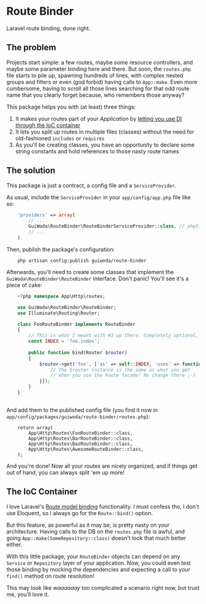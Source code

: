 # Route Binder
Laravel route binding, done right.

## The problem
Projects start simple: a few routes, maybe some resource controllers, and maybe some parameter binding here and there.
But soon, the `routes.php` file starts to pile up, spawning hundreds of lines, with complex nested groups and filters
or even (god forbid) having calls to `App::make`. Even more cumbersome, having to scroll all those lines searching for
that odd route name that you clearly forget because, who remembers those anyway?

This package helps you with (at least) three things:

1. It makes your routes part of your *Application* by [letting you use DI through the IoC container](ioc)
2. It lets you split up routes in multiple files (classes) without the need for old-fashioned `includes` or `requires`
3. As you'll be creating classes, you have an opportunity to declare some string constants and hold references to those nasty route names

## The solution
This package is just a contract, a config file and a `ServiceProvider`.

As usual, include the `ServiceProvider` in your `app/config/app.php` file like so:

```php
    'providers' => array(
        // ...
        GuiWoda\RouteBinder\RouteBinderServiceProvider::class, // php5.5, nice! ;-)
        // ...
    )
```

Then, publish the package's configuration:

```
    php artisan config:publish guiwoda/route-binder
```

Afterwards, you'll need to create some classes that implement the `GuiWoda\RouteBinder\RouteBinder` interface.
Don't panic! You'll see it's a piece of cake:
 
```php
    <?php namespace App\Http\routes;

    use GuiWoda\RouteBinder\RouteBinder;
    use Illuminate\Routing\Router;

    class FooRouteBinder implements RouteBinder
    {
        // This is what I meant with #3 up there. Completely optional, but highly recommended.
        const INDEX = 'foo.index';
        
        public function bind(Router $router)
        {
            $router->get('foo', ['as' => self::INDEX, 'uses' => function(){
                // The $router instance is the same as what you get
                // when you use the Route facade! No change there ;-)
            }]);
        }
    }
    
```

And add them to the published config file (you find it now in `app/config/packages/guiwoda/route-binder/routes.php`):

```
    return array(
        App\Http\Routes\FooRouteBinder::class,
        App\Http\Routes\BarRouteBinder::class,
        App\Http\Routes\BazRouteBinder::class,
        App\Http\Routes\AwesomeRouteBinder::class,
    );
```

And you're done! Now all your routes are nicely organized, and if things get out of hand, you can always split 'em up more!

## <a name="ioc"></a> The IoC Container
I love Laravel's [Route model binding](http://laravel.com/docs/4.2/routing#route-model-binding) functionality. I must 
confess tho, I don't use Eloquent, so I always go for the `Route::bind()` option.

But this feature, as powerful as it may be, is pretty nasty on your architecture. Having calls to the DB on the `routes.php` file
is awful, and going `App::make(SomeRepository::class)` doesn't look that much better either.
 
With this little package, your `RouteBinder` objects can depend on any `Service` or `Repository` layer of your application.
Now, you could even test those binding by mocking the dependencies and expecting a call to your `find()` method on route resolution!
 
This may look like _waaaaaay_ too complicated a scenario right now, but trust me, you'll love it.
